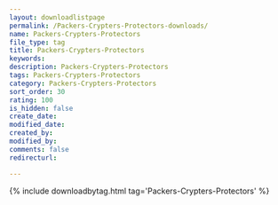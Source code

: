 ```yaml
---
layout: downloadlistpage
permalink: /Packers-Crypters-Protectors-downloads/
name: Packers-Crypters-Protectors
file_type: tag
title: Packers-Crypters-Protectors
keywords:
description: Packers-Crypters-Protectors
tags: Packers-Crypters-Protectors
category: Packers-Crypters-Protectors
sort_order: 30
rating: 100
is_hidden: false
create_date:
modified_date:
created_by:
modified_by:
comments: false
redirecturl:

---
```

 {% include downloadbytag.html tag='Packers-Crypters-Protectors' %}
